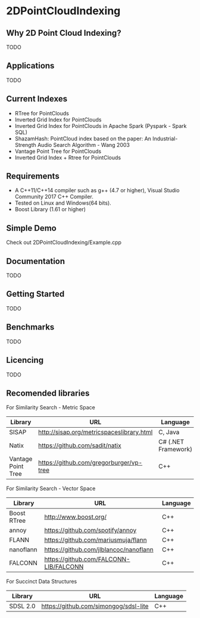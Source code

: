 # 2DPointCloudIndexing

## Why 2D Point Cloud Indexing?
TODO

## Applications
TODO

## Current Indexes
* RTree for PointClouds
* Inverted Grid Index for PointClouds
* Inverted Grid Index for PointClouds in Apache Spark (Pyspark - Spark SQL)
* ShazamHash: PointCloud index based on the paper: An Industrial-Strength Audio Search Algorithm - Wang 2003
* Vantage Point Tree for PointClouds
* Inverted Grid Index + Rtree for PointClouds

## Requirements
* A C++11/C++14 compiler such as g++ (4.7 or higher), Visual Studio Community 2017 C++ Compiler.
* Tested on Linux and Windows(64 bits).
* Boost Library (1.61 or higher)

## Simple Demo
Check out 2DPointCloudIndexing/Example.cpp

## Documentation
TODO

## Getting Started
TODO

## Benchmarks
TODO

## Licencing
TODO

## Recomended libraries

For Similarity Search - Metric Space

Library | URL | Language 
--- | --- | ---
SISAP | http://sisap.org/metricspaceslibrary.html | C, Java
Natix | https://github.com/sadit/natix | C# (.NET Framework)
Vantage Point Tree | https://github.com/gregorburger/vp-tree | C++

For Similarity Search - Vector Space

Library | URL | Language 
--- | --- | --- 
Boost RTree | http://www.boost.org/ | C++
annoy | https://github.com/spotify/annoy | C++
FLANN | https://github.com/mariusmuja/flann | C++
nanoflann | https://github.com/jlblancoc/nanoflann | C++
FALCONN | https://github.com/FALCONN-LIB/FALCONN | C++

For Succinct Data Structures

Library | URL | Language 
--- | --- | --- 
SDSL 2.0 | https://github.com/simongog/sdsl-lite | C++

